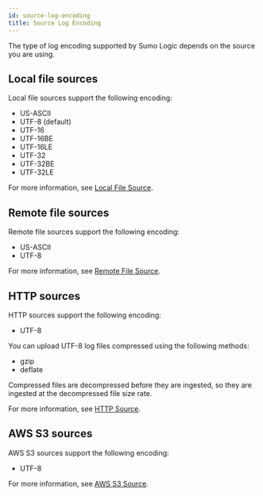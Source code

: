 ```yaml
---
id: source-log-encoding
title: Source Log Encoding
---
```



The type of log encoding supported by Sumo Logic depends on the source you are using.

## Local file sources

Local file sources support the following encoding:

 * US-ASCII
 * UTF-8 (default)
 * UTF-16
 * UTF-16BE
 * UTF-16LE
 * UTF-32
 * UTF-32BE
 * UTF-32LE

For more information, see [Local File Source](../installed-collectors/local-file-source.md).

## Remote file sources

Remote file sources support the following encoding:

 * US-ASCII
 * UTF-8

For more information, see [Remote File Source](/docs/send-data/sources/installed-collectors/remote-file-source).

## HTTP sources

HTTP sources support the following encoding:

 * UTF-8

You can upload UTF-8 log files compressed using the following methods:

 * gzip
 * deflate

Compressed files are decompressed before they are ingested, so they are ingested at the decompressed file size rate.

For more information, see [HTTP Source](/docs/send-data/hosted-collectors//http-logs-metrics-source).

## AWS S3 sources

AWS S3 sources support the following encoding:

 * UTF-8

For more information, see [AWS S3 Source](docs/send-data/hosted-collectors/amazon-aws/aws-s3-source.md).
